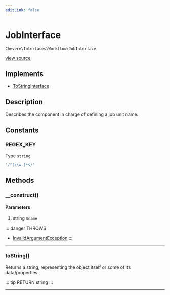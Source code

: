 ```yaml
---
editLink: false
---
```


# JobInterface

`Chevere\Interfaces\Workflow\JobInterface`

[view source](https://github.com/chevere/chevere/blob/master/interfaces/Workflow/JobInterface.php)

## Implements

- [ToStringInterface](../To/ToStringInterface.md)

## Description

Describes the component in charge of defining a job unit name.

## Constants

### REGEX_KEY

Type `string`

```php
'/^[\\w-]*$/'
```

## Methods

### __construct()

#### Parameters

1. string `$name`

::: danger THROWS
- [InvalidArgumentException](../../Exceptions/Core/InvalidArgumentException.md)
:::

---

### toString()

Returns a string, representing the object itself or some of its data/properties.

::: tip RETURN
string
:::

---
